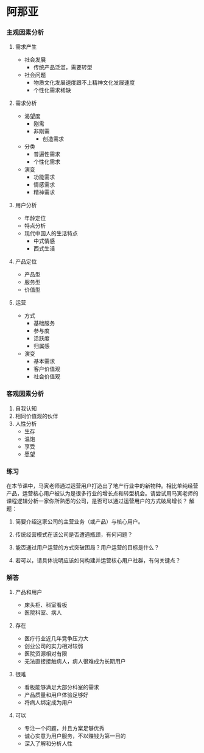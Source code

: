 # 阿那亚


### 主观因素分析

1. 需求产生
    * 社会发展
        * 传统产品泛滥，需要转型
    * 社会问题
        * 物质文化发展速度跟不上精神文化发展速度
        * 个性化需求稀缺

1. 需求分析
    * 渴望度
        * 刚需
        * 非刚需
            * 创造需求
    * 分类
        * 普遍性需求
        * 个性化需求
    * 演变
        * 功能需求
        * 情感需求
        * 精神需求
            
1. 用户分析
    * 年龄定位
    * 特点分析
    * 现代中国人的生活特点
        * 中式情感
        * 西式生活
        
1. 产品定位
    * 产品型
    * 服务型
    * 价值型

1. 运营
    * 方式
        * 基础服务
        * 参与度
        * 活跃度
        * 归属感
    * 演变
        * 基本需求
        * 客户价值观
        * 社会价值观
       
       
### 客观因素分析

1. 自我认知
1. 相同价值观的伙伴
1. 人性分析
    * 生存
    * 温饱
    * 享受
    * 愿望


### 练习

在本节课中，马寅老师通过运营用户打造出了地产行业中的新物种。相比单纯经营产品，运营核心用户被认为是很多行业的增长点和转型机会。请尝试用马寅老师的课程逻辑分析一家你所熟悉的公司，是否可以通过运营用户的方式破局增长？
解题：

1. 简要介绍这家公司的主营业务（或产品）与核心用户。

2. 传统经营模式在该公司是否遭遇瓶颈，有何问题？

3. 能否通过用户运营的方式突破困局？用户运营的目标是什么？

4. 若可以，请具体说明应该如何构建并运营核心用户社群，有何关键点？


### 解答
    
1. 产品和用户
    * 床头柜、科室看板
    * 医院科室、病人
    
2. 存在
    * 医疗行业近几年竞争压力大
    * 创业公司的实力相对较弱
    * 医院资源相对有限
    * 无法直接接触病人，病人很难成为长期用户
    
3. 很难
    * 看板能够满足大部分科室的需求
    * 产品质量和用户体验足够好
    * 将病人绑定成为用户
    
4. 可以
    * 专注一个问题，并且方案足够优秀
    * 诚心实意为用户服务，不以赚钱为第一目的
    * 深入了解和分析人性
